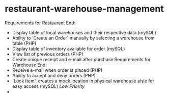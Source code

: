 # restaurant-warehouse-management
Requirements for Restaurant End:
  - Display table of local warehouses and their respective data (mySQL)
  - Ability to 'Create an Order' manually by selecting a warehouse from table (PHP)
  - Display table of inventory available for order (mySQL)
  - View list of previous orders (PHP)
  - Create unique receipt and e-mail after purchase
 Requirements for Warehouse End:
  - Receive e-mail when order is placed (PHP)
  - Ability to accept and deny orders (PHP)
  - 'Look Item', creates a mock location in physical warehouse aisle for easy access (mySQL) *Low Priority*
  - 
